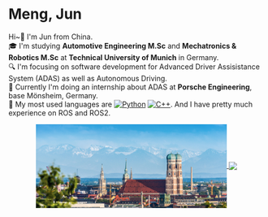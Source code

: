 # Meng, Jun
Hi~:wave: I'm Jun from China.  
:mortar_board: I'm studying **Automotive Engineering M.Sc** and **Mechatronics & Robotics M.Sc** at **Technical University of Munich** in Germany.  
:mag: I'm focusing on software development for Advanced Driver Assisistance System (ADAS) as well as Autonomous Driving.  
:briefcase: Currently I'm doing an internship about ADAS at **Porsche Engineering**, base Mönsheim, Germany.  
 :beginner: My most used languages are
<a href="https://github.com/search?q=user%3junmeng6025+language%3Apython"><img alt="Python" src="https://img.shields.io/badge/Python-14354C.svg?logo=python&logoColor=white"></a>
<a href="https://github.com/search?q=user%3junmeng6025+language%3Acpp"><img alt="C++" src="https://img.shields.io/badge/C++-blue.svg?logo=c%2B%2B&logoColor=white"></a>.
And I have pretty much experience on ROS and ROS2.


<!--
status card referred from
https://github.com/anuraghazra/github-readme-stats
-->
<!-- ![Anurag's GitHub stats](https://github-readme-stats.vercel.app/api?username=junmeng6025&show_icons=true&hide=prs) -->
<!-- ![Top Langs](https://github-readme-stats.vercel.app/api/top-langs/?username=junmeng6025&layout=compact&hide=jupyter%20notebook) -->
<div align='center'>
  <a href="munich.png">
    <img align="center" src="munich-small.png" height="165"/>
  </a>
  <a href="https://github.com/anuraghazra/github-readme-stats">
    <img align="center" src="https://github-readme-stats.vercel.app/api/top-langs/?username=junmeng6025&langs_count=6&layout=compact&hide=jupyter%20notebook,CMake,Makefile"/>
  </a>
</div>

<!-- I have experience & interest in:
- Application of Deep Learning / CV in Autonomous Driving
- ROS, ROS2 software development
- Stereo depth estimation
- AprilTag detection
- A html beginner, trying to build a personal homepage -->

<!---
junmeng6025/junmeng6025 is a ✨ special ✨ repository because its `README.md` (this file) appears on your GitHub profile.
You can click the Preview link to take a look at your changes.
--->
